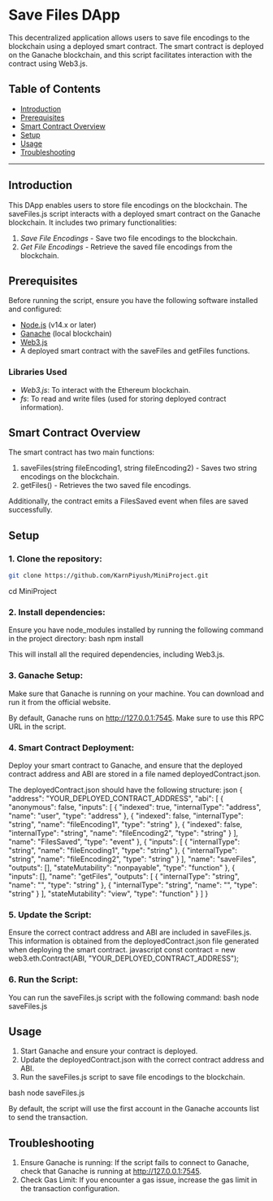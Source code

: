 # Save Files DApp

This decentralized application allows users to save file encodings to the blockchain using a deployed smart contract. The smart contract is deployed on the Ganache blockchain, and this script facilitates interaction with the contract using Web3.js.

## Table of Contents

- [Introduction](#introduction)
- [Prerequisites](#prerequisites)
- [Smart Contract Overview](#smart-contract-overview)
- [Setup](#setup)
- [Usage](#usage)
- [Troubleshooting](#troubleshooting)

---

## Introduction

This DApp enables users to store file encodings on the blockchain. The saveFiles.js script interacts with a deployed smart contract on the Ganache blockchain. It includes two primary functionalities:
1. *Save File Encodings* - Save two file encodings to the blockchain.
2. *Get File Encodings* - Retrieve the saved file encodings from the blockchain.

## Prerequisites

Before running the script, ensure you have the following software installed and configured:

- [Node.js](https://nodejs.org/) (v14.x or later)
- [Ganache](https://www.trufflesuite.com/ganache) (local blockchain)
- [Web3.js](https://web3js.readthedocs.io/)
- A deployed smart contract with the saveFiles and getFiles functions.

### Libraries Used
- *Web3.js*: To interact with the Ethereum blockchain.
- *fs*: To read and write files (used for storing deployed contract information).

## Smart Contract Overview

The smart contract has two main functions:
1. saveFiles(string fileEncoding1, string fileEncoding2) - Saves two string encodings on the blockchain.
2. getFiles() - Retrieves the two saved file encodings.

Additionally, the contract emits a FilesSaved event when files are saved successfully.

## Setup

### 1. Clone the repository:
```bash
git clone https://github.com/KarnPiyush/MiniProject.git
```
cd MiniProject


### 2. Install dependencies:
Ensure you have node_modules installed by running the following command in the project directory:
bash
npm install

This will install all the required dependencies, including Web3.js.

### 3. Ganache Setup:
Make sure that Ganache is running on your machine. You can download and run it from the official website.

By default, Ganache runs on http://127.0.0.1:7545. Make sure to use this RPC URL in the script.

### 4. Smart Contract Deployment:
Deploy your smart contract to Ganache, and ensure that the deployed contract address and ABI are stored in a file named deployedContract.json.

The deployedContract.json should have the following structure:
json
{
  "address": "YOUR_DEPLOYED_CONTRACT_ADDRESS",
  "abi": [
    {
      "anonymous": false,
      "inputs": [
        {
          "indexed": true,
          "internalType": "address",
          "name": "user",
          "type": "address"
        },
        {
          "indexed": false,
          "internalType": "string",
          "name": "fileEncoding1",
          "type": "string"
        },
        {
          "indexed": false,
          "internalType": "string",
          "name": "fileEncoding2",
          "type": "string"
        }
      ],
      "name": "FilesSaved",
      "type": "event"
    },
    {
      "inputs": [
        {
          "internalType": "string",
          "name": "fileEncoding1",
          "type": "string"
        },
        {
          "internalType": "string",
          "name": "fileEncoding2",
          "type": "string"
        }
      ],
      "name": "saveFiles",
      "outputs": [],
      "stateMutability": "nonpayable",
      "type": "function"
    },
    {
      "inputs": [],
      "name": "getFiles",
      "outputs": [
        {
          "internalType": "string",
          "name": "",
          "type": "string"
        },
        {
          "internalType": "string",
          "name": "",
          "type": "string"
        }
      ],
      "stateMutability": "view",
      "type": "function"
    }
  ]
}



### 5. Update the Script:
Ensure the correct contract address and ABI are included in saveFiles.js. This information is obtained from the deployedContract.json file generated when deploying the smart contract.
javascript
const contract = new web3.eth.Contract(ABI, "YOUR_DEPLOYED_CONTRACT_ADDRESS");

### 6. Run the Script:
You can run the saveFiles.js script with the following command:
bash
node saveFiles.js

## Usage

1. Start Ganache and ensure your contract is deployed.
2. Update the deployedContract.json with the correct contract address and ABI.
3. Run the saveFiles.js script to save file encodings to the blockchain.

bash
node saveFiles.js

By default, the script will use the first account in the Ganache accounts list to send the transaction.
## Troubleshooting
1. Ensure Ganache is running: If the script fails to connect to Ganache, check that Ganache is running at http://127.0.0.1:7545.
2. Check Gas Limit: If you encounter a gas issue, increase the gas limit in the transaction configuration.
